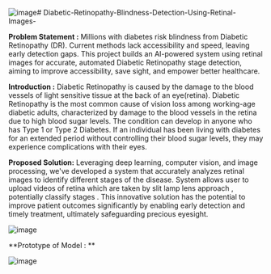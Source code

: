 ![image](https://github.com/shahkhushi28k/Diabetic-Retinopathy-Blindness-Detection-Using-Retinal-Images-/assets/127178469/30d3380e-e890-4949-8c62-a468df171c55)# Diabetic-Retinopathy-Blindness-Detection-Using-Retinal-Images-

**Problem Statement :**
Millions with diabetes risk blindness from Diabetic Retinopathy (DR). 
Current methods lack accessibility and speed, leaving early detection gaps. 
This project builds an AI-powered system using retinal images for accurate, automated Diabetic Retinopathy stage detection, aiming to improve accessibility, save sight, and empower better healthcare.


**Introduction :**
Diabetic Retinopathy is caused by the damage to the blood vessels of light sensitive tissue at the back of an eye(retina).
Diabetic Retinopathy is the most common cause of vision loss among working-age diabetic adults, characterized by damage to the blood vessels in the retina due to high blood sugar levels.
The condition can develop in anyone who has Type 1 or Type 2 Diabetes.
If an individual has been living with diabetes for an extended period without controlling their blood sugar levels, they may experience complications with their eyes.


**Proposed Solution:**
Leveraging deep learning, computer vision, and image processing, we've developed a system that accurately analyzes retinal images to identify different stages of the disease. 
System allows user to upload videos of retina which are taken by slit lamp lens approach , potentially classify stages .
This innovative solution has the potential to improve patient outcomes significantly by enabling early detection and timely treatment, ultimately safeguarding precious eyesight. 

![image](https://github.com/shahkhushi28k/Diabetic-Retinopathy-Blindness-Detection-Using-Retinal-Images-/assets/127178469/ac7d9942-cb39-47b5-880f-dbb3551e378d)



**Prototype of Model : **

![image](https://github.com/shahkhushi28k/Diabetic-Retinopathy-Blindness-Detection-Using-Retinal-Images-/assets/127178469/c87dfec3-2992-4b37-985e-7fda7d011d12)
